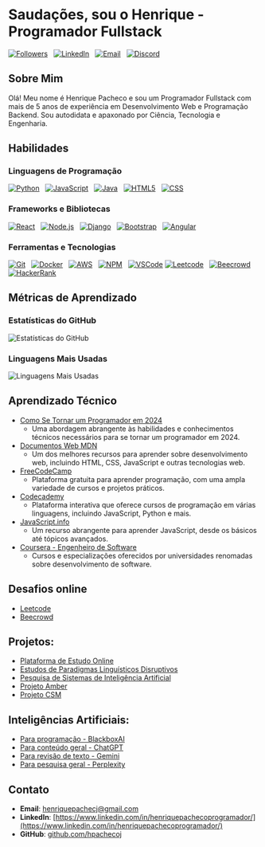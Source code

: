 # Saudações, sou o Henrique - Programador Fullstack








[![Followers](https://img.shields.io/github/followers/hpachecoj?style=for-the-badge&logo=github&color=24292e)](https://github.com/hpachecoj?tab=followers) &nbsp; 
[![LinkedIn](https://img.shields.io/badge/LinkedIn-Connect-0077B5?style=for-the-badge&logo=linkedin&logoColor=white)](https://www.linkedin.com/in/henriquepachecoprogramador/) &nbsp; 
[![Email](https://img.shields.io/badge/Email-Contact-D14836?style=for-the-badge&logo=gmail&logoColor=white)](mailto:henriquepachecj@gmail.com) &nbsp; 
[![Discord](https://img.shields.io/badge/Discord-Join%20Server-7289DA?style=for-the-badge&logo=discord&logoColor=white)](https://discord.gg/UPaMDxsf)









## Sobre Mim

Olá! Meu nome é Henrique Pacheco e sou um Programador Fullstack com mais de 5 anos de experiência em Desenvolvimento Web e Programação Backend. Sou autodidata e apaxonado por Ciência, Tecnologia e Engenharia.

## Habilidades

### Linguagens de Programação
[![Python](https://img.shields.io/badge/-Python-3776AB?style=for-the-badge&logo=python&logoColor=white)](https://www.python.org) &nbsp; 
[![JavaScript](https://img.shields.io/badge/-JavaScript-F7DF1E?style=for-the-badge&logo=javascript&logoColor=black)](https://www.javascript.com) &nbsp; 
[![Java](https://img.shields.io/badge/-Java-007396?style=for-the-badge&logo=java&logoColor=white)](https://www.java.com) &nbsp; 
[![HTML5](https://img.shields.io/badge/-HTML5-E34F26?style=for-the-badge&logo=html5&logoColor=white)](https://developer.mozilla.org/en-US/docs/Web/HTML) &nbsp; 
[![CSS](https://img.shields.io/badge/-CSS-1572B6?style=for-the-badge&logo=css3&logoColor=white)](https://developer.mozilla.org/en-US/docs/Web/CSS)

### Frameworks e Bibliotecas
[![React](https://img.shields.io/badge/-React-61DAFB?style=for-the-badge&logo=react&logoColor=black)](https://reactjs.org) &nbsp; 
[![Node.js](https://img.shields.io/badge/-Node.js-339933?style=for-the-badge&logo=nodedotjs&logoColor=white)](https://nodejs.org) &nbsp; 
[![Django](https://img.shields.io/badge/-Django-092E20?style=for-the-badge&logo=django&logoColor=white)](https://www.djangoproject.com) &nbsp; 
[![Bootstrap](https://img.shields.io/badge/-Bootstrap-563D7C?style=for-the-badge&logo=bootstrap&logoColor=white)](https://getbootstrap.com) &nbsp; 
[![Angular](https://img.shields.io/badge/-Angular-DD0031?style=for-the-badge&logo=angular&logoColor=white)](https://angular.io)


### Ferramentas e Tecnologias
[![Git](https://img.shields.io/badge/-Git-F05032?style=for-the-badge&logo=git&logoColor=white)](https://git-scm.com) &nbsp; 
[![Docker](https://img.shields.io/badge/-Docker-2496ED?style=for-the-badge&logo=docker&logoColor=white)](https://www.docker.com) &nbsp; 
[![AWS](https://img.shields.io/badge/-AWS-232F3E?style=for-the-badge&logo=amazonaws&logoColor=white)](https://aws.amazon.com) &nbsp; 
[![NPM](https://img.shields.io/badge/-NPM-CB3837?style=for-the-badge&logo=npm&logoColor=white)](https://www.npmjs.com) &nbsp; 
[![VSCode](https://img.shields.io/badge/-VSCode-007ACC?style=for-the-badge&logo=visual-studio-code&logoColor=white)](https://code.visualstudio.com)
[![Leetcode](https://img.shields.io/badge/-Leetcode-FFA116?style=for-the-badge&logo=leetcode&logoColor=white)](https://leetcode.com) &nbsp;
[![Beecrowd](https://img.shields.io/badge/-Beecrowd-00599C?style=for-the-badge&logo=beecrowd&logoColor=white)](https://www.beecrowd.com.br) &nbsp;
[![HackerRank](https://img.shields.io/badge/-HackerRank-2EC866?style=for-the-badge&logo=hackerrank&logoColor=white)](https://www.hackerrank.com)














## Métricas de Aprendizado

### Estatísticas do GitHub
![Estatísticas do GitHub](https://github-readme-stats.vercel.app/api?username=hpachecoj&show_icons=true&theme=radical)

### Linguagens Mais Usadas
![Linguagens Mais Usadas](https://github-readme-stats.vercel.app/api/top-langs/?username=hpachecoj&layout=compact&theme=radical)



## Aprendizado Técnico

- [Como Se Tornar um Programador em 2024](https://www.youtube.com/watch?v=Kf68YBMOPoM)
  - Uma abordagem abrangente às habilidades e conhecimentos técnicos necessários para se tornar um programador em 2024.
- [Documentos Web MDN](https://developer.mozilla.org/pt-BR/)
  - Um dos melhores recursos para aprender sobre desenvolvimento web, incluindo HTML, CSS, JavaScript e outras tecnologias web.
- [FreeCodeCamp](https://www.freecodecamp.org/)
  - Plataforma gratuita para aprender programação, com uma ampla variedade de cursos e projetos práticos.
- [Codecademy](https://www.codecademy.com/)
  - Plataforma interativa que oferece cursos de programação em várias linguagens, incluindo JavaScript, Python e mais.
- [JavaScript.info](https://javascript.info/)
  - Um recurso abrangente para aprender JavaScript, desde os básicos até tópicos avançados.
- [Coursera - Engenheiro de Software](https://www.coursera.org/browse/computer-science/software-development)
  - Cursos e especializações oferecidos por universidades renomadas sobre desenvolvimento de software.

## Desafios online
- [Leetcode](https://leetcode.com/)
- [Beecrowd](https://beecrowd.com/pt/#)


## Projetos:

- [Plataforma de Estudo Online](https://github.com/FutureDataEnginer/coding-school)<br/>
- [Estudos de Paradigmas Linguísticos Disruptivos]()<br/>
- [Pesquisa de Sistemas de Inteligência Artificial]()<br/>
- [Projeto Amber]()<br/>
- [Projeto CSM]()<br/>

## Inteligências Artificiais:

- [Para programação - BlackboxAI](https://www.blackbox.ai/)<br/>
- [Para conteúdo geral - ChatGPT](https://chatgpt.com/)<br/>
- [Para revisão de texto - Gemini](https://gemini.google.com/app)<br/>
- [Para pesquisa geral - Perplexity](https://www.perplexity.ai/)<br/>

## Contato

- **Email**: [henriquepachecj@gmail.com](mailto:henriquepachecj@gmail.com)
- **LinkedIn**: [https://www.linkedin.com/in/henriquepachecoprogramador/](https://www.linkedin.com/in/henriquepachecoprogramador/)
- **GitHub**: [github.com/hpachecoj](https://github.com/hpachecoj)


